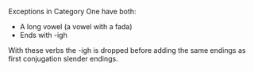 Exceptions in Category One have both:

- A long vowel (a vowel with a fada)
- Ends with -igh

With these verbs the -igh is dropped before adding the same endings as first conjugation slender endings.
